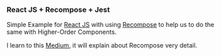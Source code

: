 ### React JS + Recompose + Jest

Simple Example for [React JS] with using [Recompose] to help us to do the same with Higher-Order Components.

I learn to this [Medium], it will explain about Recompose very detail. 

[Recompose]: <https://github.com/acdlite/recompose>
[React JS]: <https://reactjs.org/docs/getting-started.html>
[Medium]: <https://medium.com/@leonardobrunolima/react-tips-recompose-ae6f83579423>
